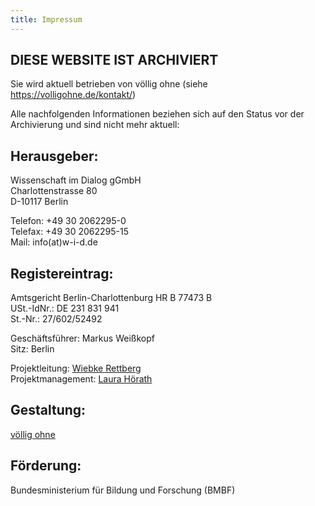 ```yaml
---
title: Impressum
---
```


## DIESE WEBSITE IST ARCHIVIERT

Sie wird aktuell betrieben von völlig ohne (siehe https://volligohne.de/kontakt/)

Alle nachfolgenden Informationen beziehen sich auf den Status vor der Archivierung und sind nicht mehr aktuell:

## Herausgeber:

Wissenschaft im Dialog gGmbH  
Charlottenstrasse 80  
D-10117 Berlin

Telefon: +49 30 2062295-0  
Telefax: +49 30 2062295-15  
Mail: info(at)w-i<span>-d.</span>de

## Registereintrag:

Amtsgericht Berlin-Charlottenburg HR B 77473 B  
USt.-IdNr.: DE 231 831 941  
St.-Nr.: 27/602/52492

Geschäftsführer: Markus Weißkopf  
Sitz: Berlin

Projektleitung: [Wiebke Rettberg](mailto:wiebke.rettberg@w-i-d.de)  
Projektmanagement: [Laura Hörath](mailto:laura.hoerath@w-i-d.de)

## Gestaltung:

[völlig ohne](http://volligohne.de)

## Förderung:

Bundesministerium für Bildung und Forschung (BMBF)